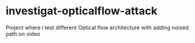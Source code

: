 # investigat-opticalflow-attack
 Project where i test different Optical flow architecture with adding noised path on video

